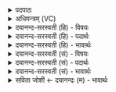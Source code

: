 <details><summary>पदपाठः</summary>

सोम॑म्। अ॒द्भ्य इत्य॒त्ऽभ्यः। वि। अ॒पि॒ब॒त्। छन्द॑सा। ह॒ꣳसः। शु॒चि॒षत्। शु॒चि॒सदिति॑ शुचि॒ऽसत्। ऋ॒तेन॑। स॒त्यम्। इ॒न्द्रि॒यम्। वि॒पान॒मिति॑ वि॒ऽपान॑म्। शु॒क्रम्। अन्ध॑सः। इन्द्र॑स्य। इ॒न्द्रि॒यम्। इ॒दम्। पयः॑। अ॒मृत॑म्। मधु॑। ७४।
</details>

<details><summary>अधिमन्त्रम् (VC)</summary>

- सोमो देवता
- शङ्ख ऋषिः
- त्रिष्टुप्
- धैवतः
</details>

<details><summary>दयानन्द-सरस्वती (हि) - विषयः</summary>

फिर उसी विषय को अगले मन्त्र में कहा है ॥
</details>

<details><summary>दयानन्द-सरस्वती (हि) - पदार्थः</summary>

पदार्थान्वयभाषाः -  जो (शुचिषत्) पवित्र विद्वानों में बैठता है (हंसः) दुःख का नाशक विवेकी जन (छन्दसा) स्वच्छन्दता क साथ (अद्भ्यः) उत्तम संस्कारयुक्त जलों से (सोमम्) सोमलतादि महौषधियों के सार रस को (व्यपिबत्) अच्छे प्रकार पीता है, सो (ऋतेन) सत्य वेदविज्ञान से (अन्धसः) उत्तम संस्कार किये हुए अन्न के दोषनिवर्तक (शुक्रम्) शुद्धि करनेहारे (विपानम्) विविध रक्षा से युक्त (सत्यम्) परमेश्वरादि सत्य पदार्थों में उत्तम (इन्द्रियम्) विज्ञान रूप (इन्द्रस्य) योगविद्या से उत्पन्न हुए परम ऐश्वर्य की प्राप्ति करानेहारे (इदम्) इस प्रत्यक्ष प्रतीति के आश्रय (पयः) उत्तम ज्ञान रसवाले (अमृतम्) मोक्ष (मधु) विद्यायुक्त (इन्द्रियम्) जीव ने सेवन किये हुए सुख को प्राप्त होने को योग्य होता है, वही अखिल आनन्द को पाता है ॥७४ ॥
</details>

<details><summary>दयानन्द-सरस्वती (हि) - भावार्थः</summary>

भावार्थभाषाः -  जो युक्ताहार-विहार करनेहारे वेदों को पढ़, योगाभ्यास कर, अविद्यादि क्लेशों को छुड़ा, योग की सिद्धियों को प्राप्त हो और उनके अभिमान को भी छोड़ के कैवल्य को प्राप्त होते हैं, वे ब्रह्मानन्द का भोग करते हैं ॥७४ ॥
</details>

<details><summary>दयानन्द-सरस्वती (सं) - विषयः</summary>

पुनस्तमेव विषयमाह ॥
</details>

<details><summary>दयानन्द-सरस्वती (सं) - पदार्थः</summary>

पदार्थान्वयभाषाः -  यः शुचिषद्धंसो विवेकी जनश्छन्दसाऽद्भ्यः सोमं व्यपिबत्, स ऋतेनाऽन्धसो दोषनिवर्तकं शुक्रं विपानं सत्यमिन्द्रियमिन्द्रस्य प्रापकमिदं पयोऽमृतं मध्विन्द्रियं चाप्तुमर्हति, स एवाखिलानन्दं प्राप्नोति ॥७४ ॥
</details>

<details><summary>दयानन्द-सरस्वती (सं) - भावार्थः</summary>

भावार्थभाषाः -  ये युक्ताहारविहारा वेदानधीत्य योगमभ्यस्याऽविद्यादिक्लेशान्निवर्त्य योगसिद्धीः प्राप्य तदभिमानमपि विहाय कैवल्यमाप्नुवन्ति, ते ब्रह्मानन्दम्भुञ्जते ॥७४ ॥
</details>

<details><summary>सविता जोशी ← दयानन्दः (म) - भावार्थः</summary>

भावार्थभाषाः -  जे युक्त आहार-विहार करून वेदांचे अध्ययन करतात ते योगाभ्यास करून अविद्या इत्यादी क्लेशांना दूर करतात आणि योगसिद्धी प्राप्त करतात. अहंकाराला त्याग करून कैवल्य प्राप्त करून ब्रह्मानंद भोगतात.
</details>